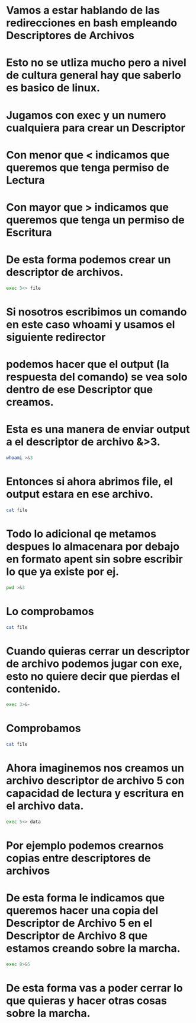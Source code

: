 # Vamos a estar hablando de las redirecciones en bash empleando Descriptores de Archivos
# Esto no se utliza mucho pero a nivel de cultura general hay que saberlo es basico de linux.

# Jugamos con exec y un numero cualquiera para crear un Descriptor
# Con menor que < indicamos que queremos que tenga permiso de Lectura
# Con mayor que > indicamos que queremos que tenga un permiso de Escritura

# De esta forma podemos crear un descriptor de archivos.
```bash
exec 3<> file
```

# Si nosotros escribimos un comando en este caso whoami y usamos el siguiente redirector
# podemos hacer que el output (la respuesta del comando) se vea solo dentro de ese Descriptor que creamos.

# Esta es una manera de enviar output a el descriptor de archivo &>3.
```bash
whoami >&3
```

# Entonces si ahora abrimos file, el output estara en ese archivo.
```bash
cat file
```

# Todo lo adicional qe metamos despues lo almacenara por debajo en formato apent sin sobre escribir lo que ya existe por ej.
```bash
pwd >&3
```

# Lo comprobamos
```bash
cat file
```

# Cuando quieras cerrar un descriptor de archivo podemos jugar con exe, esto no quiere decir que pierdas el contenido.
```bash
exec 3>&-
```

# Comprobamos
```bash
cat file
```

# Ahora imaginemos nos creamos un archivo descriptor de archivo 5 con capacidad de lectura y escritura en el archivo data.
```bash
exec 5<> data
```

# Por ejemplo podemos crearnos copias entre descriptores de archivos

# De esta forma le indicamos que queremos hacer una copia del Descriptor de Archivo 5 en el Descriptor de Archivo 8 que estamos creando sobre la marcha.
```bash
exec 8>&5
```

# De esta forma vas a poder cerrar lo que quieras y hacer otras cosas sobre la marcha.



